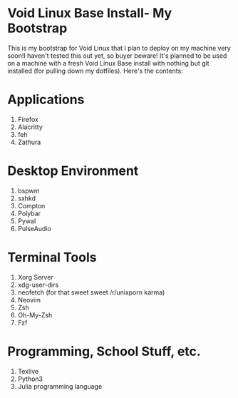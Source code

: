 # Void Linux Base Install- My Bootstrap

This is my bootstrap for Void Linux that I plan to deploy on my machine very soon!I haven't tested this out yet, so buyer beware! It's planned to be used on a machine with a fresh Void Linux Base install with nothing but git installed (for pulling down my dotfiles). Here's the contents:

# Applications

1. Firefox
2. Alacritty
3. feh
4. Zathura

# Desktop Environment

1. bspwm
2. sxhkd
3. Compton
4. Polybar
5. Pywal
6. PulseAudio

# Terminal Tools

1. Xorg Server
2. xdg-user-dirs
3. neofetch (for that sweet sweet /r/unixporn karma)
4. Neovim
5. Zsh
6. Oh-My-Zsh
7. Fzf

# Programming, School Stuff, etc.

1. Texlive
2. Python3
3. Julia programming language
